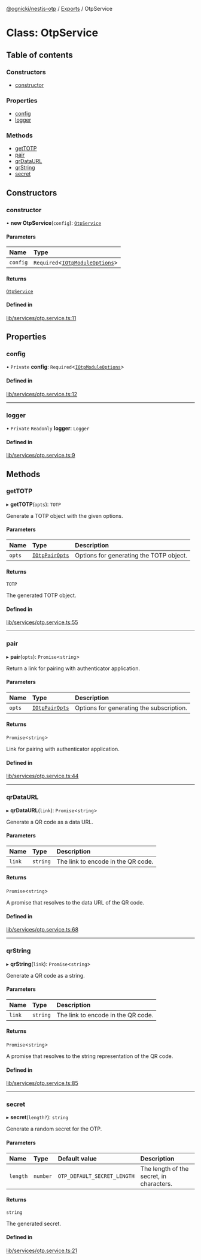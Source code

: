 [@ognicki/nestjs-otp](../README.md) / [Exports](../modules.md) / OtpService

# Class: OtpService

## Table of contents

### Constructors

- [constructor](OtpService.md#constructor)

### Properties

- [config](OtpService.md#config)
- [logger](OtpService.md#logger)

### Methods

- [getTOTP](OtpService.md#gettotp)
- [pair](OtpService.md#pair)
- [qrDataURL](OtpService.md#qrdataurl)
- [qrString](OtpService.md#qrstring)
- [secret](OtpService.md#secret)

## Constructors

### constructor

• **new OtpService**(`config`): [`OtpService`](OtpService.md)

#### Parameters

| Name | Type |
| :------ | :------ |
| `config` | `Required`\<[`IOtpModuleOptions`](../interfaces/IOtpModuleOptions.md)\> |

#### Returns

[`OtpService`](OtpService.md)

#### Defined in

[lib/services/otp.service.ts:11](https://github.com/mwognicki/nestjs-otp/blob/158743c/lib/services/otp.service.ts#L11)

## Properties

### config

• `Private` **config**: `Required`\<[`IOtpModuleOptions`](../interfaces/IOtpModuleOptions.md)\>

#### Defined in

[lib/services/otp.service.ts:12](https://github.com/mwognicki/nestjs-otp/blob/158743c/lib/services/otp.service.ts#L12)

___

### logger

• `Private` `Readonly` **logger**: `Logger`

#### Defined in

[lib/services/otp.service.ts:9](https://github.com/mwognicki/nestjs-otp/blob/158743c/lib/services/otp.service.ts#L9)

## Methods

### getTOTP

▸ **getTOTP**(`opts`): `TOTP`

Generate a TOTP object with the given options.

#### Parameters

| Name | Type | Description |
| :------ | :------ | :------ |
| `opts` | [`IOtpPairOpts`](../interfaces/IOtpPairOpts.md) | Options for generating the TOTP object. |

#### Returns

`TOTP`

The generated TOTP object.

#### Defined in

[lib/services/otp.service.ts:55](https://github.com/mwognicki/nestjs-otp/blob/158743c/lib/services/otp.service.ts#L55)

___

### pair

▸ **pair**(`opts`): `Promise`\<`string`\>

Return a link for pairing with authenticator application.

#### Parameters

| Name | Type | Description |
| :------ | :------ | :------ |
| `opts` | [`IOtpPairOpts`](../interfaces/IOtpPairOpts.md) | Options for generating the subscription. |

#### Returns

`Promise`\<`string`\>

Link for pairing with authenticator application.

#### Defined in

[lib/services/otp.service.ts:44](https://github.com/mwognicki/nestjs-otp/blob/158743c/lib/services/otp.service.ts#L44)

___

### qrDataURL

▸ **qrDataURL**(`link`): `Promise`\<`string`\>

Generate a QR code as a data URL.

#### Parameters

| Name | Type | Description |
| :------ | :------ | :------ |
| `link` | `string` | The link to encode in the QR code. |

#### Returns

`Promise`\<`string`\>

A promise that resolves to the data URL of the QR code.

#### Defined in

[lib/services/otp.service.ts:68](https://github.com/mwognicki/nestjs-otp/blob/158743c/lib/services/otp.service.ts#L68)

___

### qrString

▸ **qrString**(`link`): `Promise`\<`string`\>

Generate a QR code as a string.

#### Parameters

| Name | Type | Description |
| :------ | :------ | :------ |
| `link` | `string` | The link to encode in the QR code. |

#### Returns

`Promise`\<`string`\>

A promise that resolves to the string representation of the QR code.

#### Defined in

[lib/services/otp.service.ts:85](https://github.com/mwognicki/nestjs-otp/blob/158743c/lib/services/otp.service.ts#L85)

___

### secret

▸ **secret**(`length?`): `string`

Generate a random secret for the OTP.

#### Parameters

| Name | Type | Default value | Description |
| :------ | :------ | :------ | :------ |
| `length` | `number` | `OTP_DEFAULT_SECRET_LENGTH` | The length of the secret, in characters. |

#### Returns

`string`

The generated secret.

#### Defined in

[lib/services/otp.service.ts:21](https://github.com/mwognicki/nestjs-otp/blob/158743c/lib/services/otp.service.ts#L21)

